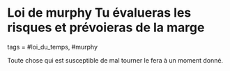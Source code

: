 # Loi de murphy Tu évalueras les risques et prévoieras de la marge
tags = #loi_du_temps, #murphy

Toute chose qui est susceptible de mal tourner le fera à un moment donné.

